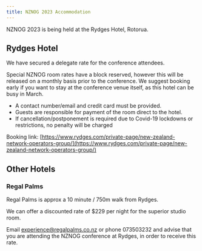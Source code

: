 ```yaml
---
title: NZNOG 2023 Accommodation
---
```


NZNOG 2023 is being held at the Rydges Hotel, Rotorua.
  
## Rydges Hotel

We have secured a delegate rate for the conference attendees.

Special NZNOG room rates have a block reserved, however this will be released on a monthly basis prior to the conference. We suggest booking early if you want to stay at the conference venue itself, as this hotel can be busy in March.

* A contact number/email and credit card must be provided.
* Guests are responsible for payment of the room direct to the hotel.
* If cancellation/postponement is required due to Covid-19 lockdowns or restrictions, no penalty will be charged

Booking link: [https://www.rydges.com/private-page/new-zealand-network-operators-group/](https://www.rydges.com/private-page/new-zealand-network-operators-group/)

## Other Hotels

### Regal Palms

Regal Palms is approx a 10 minute / 750m walk from Rydges.

We can offer a discounted rate of $229 per night for the superior studio room.

Email [experience@regalpalms.co.nz](mailto:experience@regalpalms.co.nz) or phone 073503232 and advise that you are attending the NZNOG conference at Rydges, in order to receive this rate.
